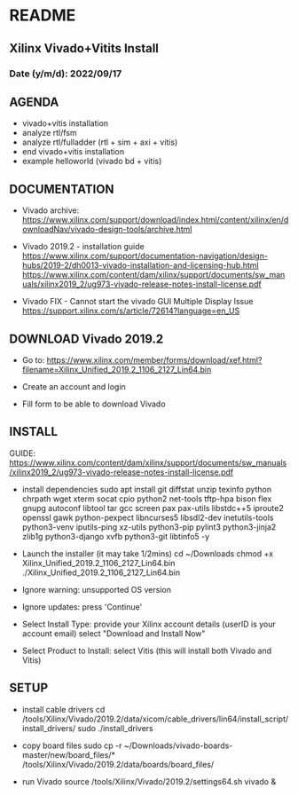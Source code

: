 # README
## Xilinx Vivado+Vitits Install
### Date (y/m/d): 2022/09/17

## AGENDA
- vivado+vitis installation
- analyze rtl/fsm
- analyze rtl/fulladder (rtl + sim + axi + vitis)
- end vivado+vitis installation
- example helloworld (vivado bd + vitis)

## DOCUMENTATION
- Vivado archive:
	https://www.xilinx.com/support/download/index.html/content/xilinx/en/downloadNav/vivado-design-tools/archive.html

- Vivado 2019.2 - installation guide
	https://www.xilinx.com/support/documentation-navigation/design-hubs/2019-2/dh0013-vivado-installation-and-licensing-hub.html
	https://www.xilinx.com/content/dam/xilinx/support/documents/sw_manuals/xilinx2019_2/ug973-vivado-release-notes-install-license.pdf

- Vivado FIX - Cannot start the vivado GUI Multiple Display Issue
	https://support.xilinx.com/s/article/72614?language=en_US

## DOWNLOAD Vivado 2019.2
- Go to:
	https://www.xilinx.com/member/forms/download/xef.html?filename=Xilinx_Unified_2019.2_1106_2127_Lin64.bin

- Create an account and login
- Fill form to be able to download Vivado

## INSTALL
GUIDE: https://www.xilinx.com/content/dam/xilinx/support/documents/sw_manuals/xilinx2019_2/ug973-vivado-release-notes-install-license.pdf

- install dependencies
	sudo apt install git diffstat unzip texinfo python chrpath wget xterm socat cpio python2 net-tools tftp-hpa bison flex gnupg autoconf libtool tar gcc screen pax pax-utils libstdc++5 iproute2 openssl gawk python-pexpect libncurses5 libsdl2-dev inetutils-tools python3-venv iputils-ping xz-utils python3-pip pylint3 python3-jinja2 zlib1g python3-django xvfb python3-git libtinfo5 -y

- Launch the installer (it may take 1/2mins)
	cd ~/Downloads
	chmod +x Xilinx_Unified_2019.2_1106_2127_Lin64.bin 
	./Xilinx_Unified_2019.2_1106_2127_Lin64.bin
- Ignore warning: unsupported OS version
- Ignore updates: press 'Continue'
- Select Install Type:
	provide your Xilinx account details (userID is your account email)
	select "Download and Install Now"
- Select Product to Install:
	select Vitis (this will install both Vivado and Vitis)

## SETUP
- install cable drivers
	cd /tools/Xilinx/Vivado/2019.2/data/xicom/cable_drivers/lin64/install_script/install_drivers/
	sudo ./install_drivers

- copy board files
	sudo cp -r ~/Downloads/vivado-boards-master/new/board_files/* /tools/Xilinx/Vivado/2019.2/data/boards/board_files/

- run Vivado
	source /tools/Xilinx/Vivado/2019.2/settings64.sh
	vivado &
